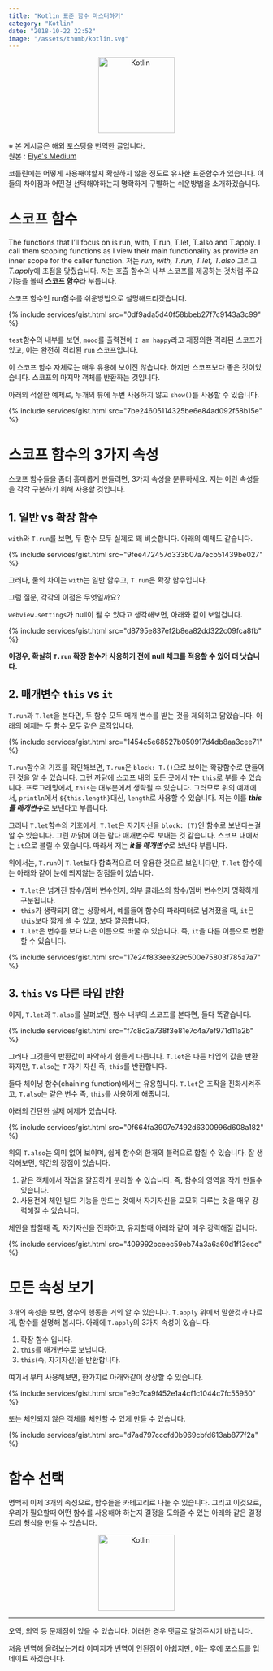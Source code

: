 ```yaml
---
title: "Kotlin 표준 함수 마스터하기"
category: "Kotlin"
date: "2018-10-22 22:52"
image: "/assets/thumb/kotlin.svg"
---
```

<p style="text-align:center;"><img src="{{ site.url }}/assets/kotlin/kotlin.svg" alt="Kotlin" style="height:150px;"></p>

※ 본 게시글은 해외 포스팅을 번역한 글입니다.<br>
원본 : [Elye's Medium](https://medium.com/@elye.project/mastering-kotlin-standard-functions-run-with-let-also-and-apply-9cd334b0ef84)

코틀린에는 어떻게 사용해야할지 확실하지 않을 정도로 유사한 표준함수가 있습니다.
이들의 차이점과 어떤걸 선택해야하는지 명확하게 구별하는 쉬운방법을 소개하겠습니다.

# 스코프 함수
The functions that I’ll focus on is run, with, T.run, T.let, T.also and T.apply.
I call them scoping functions as I view their main functionality as provide an inner scope for the caller function.
저는 *run, with, T.run, T.let, T.also* 그리고 *T.apply*에 초점을 맞췄습니다. 저는 호출 함수의 내부 스코프를 제공하는 것처럼 주요기능을 볼때 **스코프 함수**라 부릅니다.

스코프 함수인 run함수를 쉬운방법으로 설명해드리겠습니다.

{% include services/gist.html src="0df9ada5d40f58bbeb27f7c9143a3c99" %}

`test`함수의 내부를 보면, `mood`를 출력전에 `I am happy`라고 재정의한 격리된 스코프가 있고, 이는 완전히 격리된 `run` 스코프입니다.

이 스코프 함수 자체로는 매우 유용해 보이진 않습니다. 하지만 스코프보다 좋은 것이있습니다. 스코프의 마지막 객체를 반환하는 것입니다.

아래의 적절한 예제로, 두개의 뷰에 두번 사용하지 않고 `show()`를 사용할 수 있습니다.

{% include services/gist.html src="7be24605114325be6e84ad092f58b15e" %}

# 스코프 함수의 3가지 속성
스코프 함수들을 좀더 흥미롭게 만들려면, 3가지 속성을 분류하세요.
저는 이런 속성들을 각각 구분하기 위해 사용할 것입니다.

## 1. 일반 vs 확장 함수
`with`와 `T.run`를 보면, 두 함수 모두 실제로 꽤 비슷합니다. 아래의 예제도 같습니다.

{% include services/gist.html src="9fee472457d333b07a7ecb51439be027" %}

그러나, 둘의 차이는 `with`는 일반 함수고, `T.run`은 확장 함수입니다.

그럼 질문, 각각의 이점은 무엇일까요?

`webview.settings`가 null이 될 수 있다고 생각해보면, 아래와 같이 보일겁니다.

{% include services/gist.html src="d8795e837ef2b8ea82dd322c09fca8fb" %}

**이경우, 확실히 `T.run` 확장 함수가 사용하기 전에 null 체크를 적용할 수 있어 더 낫습니다.**

## 2. 매개변수 `this` vs `it`
`T.run`과 `T.let`을 본다면, 두 함수 모두 매개 변수를 받는 것을 제외하고 닮았습니다.
아래의 예제는 두 함수 모두 같은 로직입니다.

{% include services/gist.html src="1454c5e68527b050917d4db8aa3cee71" %}

`T.run`함수의 기호를 확인해보면, `T.run`은 `block: T.()`으로 보이는 확장함수로 만들어진 것을 알 수 있습니다. 그런 까닭에 스코프 내의 모든 곳에서 `T`는 `this`로 부를 수 있습니다. 프로그래밍에서, `this`는 대부분에서 생략될 수 있습니다. 그러므로 위의 예제에서, `println`에서 `${this.length}`대신, `length`로 사용할 수 있습니다. 저는 이를 ***this를 매개변수***로 보낸다고 부릅니다.

그러나 `T.let`함수의 기호에서, `T.let`은 자기자신을 `block: (T)`인 함수로 보낸다는걸 알 수 있습니다. 그런 까닭에 이는 람다 매개변수로 보내는 것 같습니다. 스코프 내에서는 `it`으로 불릴 수 있습니다. 따라서 저는 ***it을 매개변수***로 보낸다 부릅니다.

위에서는, `T.run`이 `T.let`보다 함축적으로 더 유용한 것으로 보입니다만, `T.let` 함수에는 아래와 같이 눈에 띄지않는 장점들이 있습니다.

- `T.let`은 넘겨진 함수/멤버 변수인지, 외부 클래스의 함수/멤버 변수인지 명확하게 구분됩니다.
- `this`가 생략되지 않는 상황에서, 예를들어 함수의 파라미터로 넘겨졌을 때, `it`은 `this`보다 짧게 쓸 수 있고, 보다 깔끔합니다.
- `T.let`은 변수를 보다 나은 이름으로 바꿀 수 있습니다. 즉, `it`을 다른 이름으로 변환할 수 있습니다.

{% include services/gist.html src="17e24f833ee329c500e75803f785a7a7" %}

## 3. `this` vs 다른 타입 반환
이제, `T.let`과 `T.also`를 살펴보면, 함수 내부의 스코프를 본다면, 둘다 똑같습니다.

{% include services/gist.html src="f7c8c2a738f3e81e7c4a7ef971d11a2b" %}

그러나 그것들의 반환값이 파악하기 힘들게 다릅니다. `T.let`은 다른 타입의 값을 반환하지만, `T.also`는 `T` 자기 자신 즉, `this`를 반환합니다.

둘다 체이닝 함수(chaining function)에서는 유용합니다. `T.let`은 조작을 진화시켜주고, `T.also`는 같은 변수 즉, `this`를 사용하게 해줍니다.

아래의 간단한 실제 예제가 있습니다.

{% include services/gist.html src="0f664fa3907e7492d6300996d608a182" %}

위의 `T.also`는 의미 없어 보이며, 쉽게 함수의 한개의 블럭으로 합칠 수 있습니다. 잘 생각해보면, 약간의 장점이 있습니다.

1. 같은 객체에서 작업을 깔끔하게 분리할 수 있습니다. 즉, 함수의 영역을 작게 만들수 있습니다.
2. 사용전에 체인 빌드 기능을 만드는 것에서 자기자신을 교묘히 다루는 것을 매우 강력해질 수 있습니다.

체인을 합칠때 즉, 자기자신을 진화하고, 유지할때 아래와 같이 매우 강력해질 겁니다. 

{% include services/gist.html src="409992bceec59eb74a3a6a60d1f13ecc" %}

# 모든 속성 보기
3개의 속성을 보면, 함수의 행동을 거의 알 수 있습니다. `T.apply` 위에서 말한것과 다르게, 함수를 설명해 봅시다. 아래에 `T.apply`의 3가지 속성이 있습니다.

1. 확장 함수 입니다.
2. `this`를 매개변수로 보냅니다.
3. `this`(즉, 자기자신)을 반환합니다.

여기서 부터 사용해보면, 한가지로 아래와같이 상상할 수 있습니다.

{% include services/gist.html src="e9c7ca9f452e1a4cf1c1044c7fc55950" %}

또는 체인되지 않은 객체를 체인할 수 있게 만들 수 있습니다.

{% include services/gist.html src="d7ad797cccfd0b969cbfd613ab877f2a" %}

# 함수 선택
명백히 이제 3개의 속성으로, 함수들을 카테고리로 나눌 수 있습니다. 그리고 이것으로, 우리가 필요할때 어떤 함수를 사용해야 하는지 결정을 도와줄 수 있는 아래와 같은 결정 트리 형식을 만들 수 있습니다.

<p style="text-align:center;"><img src="{{ site.url }}/assets/kotlin/function_choose_flowchart.png" alt="Kotlin" style="height:150px;"></p>

---

오역, 의역 등 문제점이 있을 수 있습니다. 이러한 경우 댓글로 알려주시기 바랍니다.

처음 번역해 올려보는거라 이미지가 번역이 안된점이 아쉽지만, 이는 후에 포스트를 업데이트 하겠습니다.
